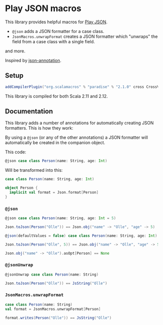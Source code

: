# Play JSON macros

This library provides helpful macros for [Play JSON](https://github.com/playframework/play-json).

- `@json` adds a JSON formatter for a case class. 
- `JsonMacros.unwrapFormat` creates a JSON formatter which "unwraps" the field from a case class with a single field. 

and more.

Inspired by [json-annotation](https://github.com/vital-software/json-annotation).

## Setup

```scala
addCompilerPlugin("org.scalamacros" % "paradise" % "2.1.0" cross CrossVersion.full)
```

This library is compiled for both Scala 2.11 and 2.12.

## Documentation

This library adds a number of annotations for automatically creating JSON formatters. This is how they work:

By using a `@json` (or any of the other annotations) a JSON formatter will automatically be created in the companion object.

This code:
```scala
@json case class Person(name: String, age: Int)
```
Will be transformed into this: 
```scala
case class Person(name: String, age: Int)

object Person {
  implicit val format = Json.format[Person]
}
```

### `@json`

```scala
@json case class Person(name: String, age: Int = 5)

Json.toJson(Person("Olle")) == Json.obj("name" -> "Olle", "age" -> 5)
```

```scala
@json(defaultValues = false) case class Person(name: String, age: Int)

Json.toJson(Person("Olle", 5)) == Json.obj("name" -> "Olle", "age" -> 5)

Json.obj("name" -> "Olle").asOpt[Person] == None
```

### `@jsonUnwrap`

```scala
@jsonUnwrap case class Person(name: String)

Json.toJson(Person("Olle")) == JsString("Olle")
```

### `JsonMacros.unwrapFormat`

```scala
case class Person(name: String)
val format = JsonMacros.unwrapFormat[Person]

format.writes(Person("Olle")) == JsString("Olle")
```
